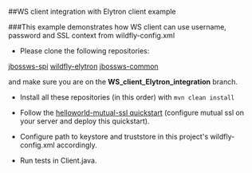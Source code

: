 ##WS client integration with Elytron client example

###This example demonstrates how WS client can use username, password and SSL context from wildfly-config.xml

* Please clone the following repositories:

[jbossws-spi](https://github.com/wildfly-security-incubator/jbossws-spi/tree/WS_client_Elytron_integration)
[wildfly-elytron](https://github.com/wildfly-security-incubator/wildfly-elytron/tree/WS_client_Elytron_integration)
[jbossws-common](https://github.com/wildfly-security-incubator/jbossws-common)

and make sure you are on the **WS_client_Elytron_integration** branch.
* Install all these repositories (in this order) with 
``
mvn clean install
``

* Follow the [helloworld-mutual-ssl quickstart](https://github.com/wildfly/quickstart/tree/master/helloworld-mutual-ssl) (configure mutual ssl on your server and deploy this quickstart).

* Configure path to keystore and truststore in this project's wildfly-config.xml accordingly.

* Run tests in Client.java.
